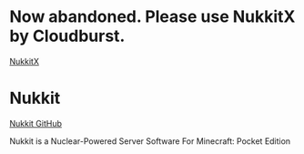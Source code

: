 # Now abandoned. Please use NukkitX by Cloudburst.
[NukkitX](https://github.com/CloudburstMC/Nukkit)
# Nukkit

[Nukkit GitHub](https://github.com/Nukkit/Nukkit)  

Nukkit is a Nuclear-Powered Server Software For Minecraft: Pocket Edition  


